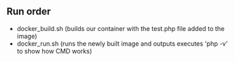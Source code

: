 ## Run order
* docker_build.sh (builds our container with the test.php file added to the image)
* docker_run.sh (runs the newly built image and outputs executes 'php -v' to show how CMD works)
